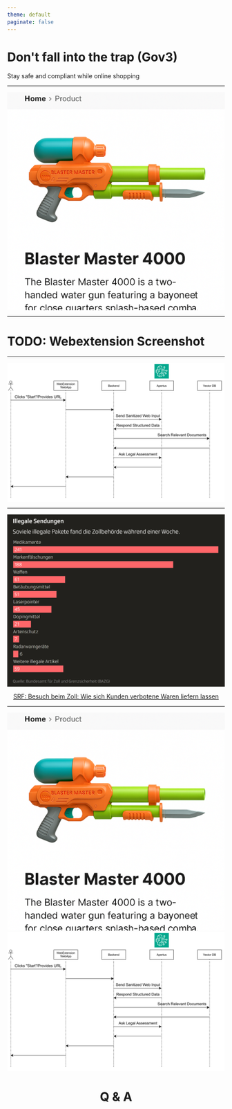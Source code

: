 ```yaml
---
theme: default
paginate: false
---
```


<!-- footer: ![w:150](logo.svg) -->

<style>
footer {
  /* Unset default placing inherited from the built-in theme */
  left: auto;
  right: auto;
  top: auto;
  bottom: auto;

  /* Place to right-bottom */
  right: 20px;
  bottom: 20px;
}
</style>

# **Don't fall into the trap (Gov3)**

Stay safe and compliant while online shopping

---

<style>
img[alt~="center"] {
  display: block;
  margin: 0 auto;
}
</style>
![h:600 center](Copilot_20250926_181137.png)

<!-- Excitedly waiting for your new Blaster Master 4000! Only to find customs to reject the package. Worst case, they're even sending you a letter with legal actions. -->

---

# TODO: Webextension Screenshot

--- 

![h:600 center](sequence.drawio.svg)

<!-- 
- That's were we come in. 
- Input 
  - as easy as possible: WebExtension vs WebApp
  - Sanitation (HTML, strip down)
- API
  - currently URLs
  - extendable
- Extraction
  - Use LLM with sanitized input
  - Get structure output: product description, category, product identification number
- Legality Check
  - (Curated) FEDLEX catalogue as vectors (Swiss Legal Guidelines)
  - Query relevant documents
  - RAG approach: Use LLM to provide confidence regarding product legality in context of the retrieved documents
-->

---
<style scoped>
section{
  font-size:10px; 
}
</style>
![h:500 center](illegal_packages.png)

<center>
  <a href="https://www.srf.ch/news/schweiz/onlinehandel-besuch-beim-zoll-wie-sich-kunden-verbotene-waren-liefern-lassen">SRF: Besuch beim Zoll: Wie sich Kunden verbotene Waren liefern lassen</a>
</center>

<!--
- over 600 products in one week! (679)
-->

---

<!-- fit -->
![h:400](Copilot_20250926_181137.png) ![h:400](sequence.drawio.svg)

<center>

# Q & A

</center>